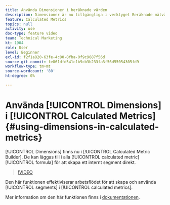 ```yaml
---
title: Använda Dimensioner i beräknade värden
description: Dimensioner är nu tillgängliga i verktyget Beräknade mätvärden. De kan läggas till i alla beräknade mätformler för att skapa ett internt segment direkt.
feature: Calculated Metrics
topics: null
activity: use
doc-type: feature video
team: Technical Marketing
kt: 1904
role: User
level: Beginner
exl-id: f2f1a820-63fe-4c80-8fba-0f9c9687f56d
source-git-commit: fe861dfd541c1b9cb3b233fa3f56d55054305fd9
workflow-type: tm+mt
source-wordcount: '80'
ht-degree: 0%

---
```


# Använda [!UICONTROL Dimensions] i [!UICONTROL Calculated Metrics] {#using-dimensions-in-calculated-metrics}

[!UICONTROL Dimensions] finns nu i  [!UICONTROL Calculated Metric Builder]. De kan läggas till i alla [!UICONTROL calculated metric] [!UICONTROL formula] för att skapa ett internt segment direkt.

>[!VIDEO](https://video.tv.adobe.com/v/23723/?quality=12)

Den här funktionen effektiviserar arbetsflödet för att skapa och använda [!UICONTROL segments] i [!UICONTROL calculated metrics].

Mer information om den här funktionen finns i [dokumentationen](https://experienceleague.adobe.com/docs/analytics/components/calculated-metrics/calcmetric-workflow/cm-build-metrics.html?lang=en).

